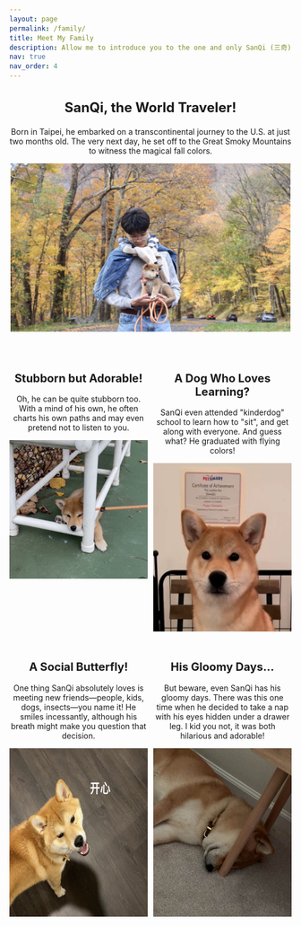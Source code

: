 ```yaml
---
layout: page
permalink: /family/
title: Meet My Family
description: Allow me to introduce you to the one and only SanQi (三奇), my Shiba Inu, yes, the one on Dogecoin! He's been my loyal companion through the challenging times of my Ph.D. study.
nav: true
nav_order: 4
---
```


<div style="text-align: center; margin-bottom: 40px;">
  <h2 style="font-size: 24px;"><strong>SanQi, the World Traveler!</strong></h2>
  <p>Born in Taipei, he embarked on a transcontinental journey to the U.S. at just two months old. The very next day, he set off to the Great Smoky Mountains to witness the magical fall colors. </p>
  <img src="/assets/img/sanqi/fallcolor.jpg" alt="Fall Colors" width="500" height="300">
</div>

<div style="display: flex; justify-content: center; margin-bottom: 20px;">
  <div style="text-align: center; width: 50%; margin-right: 10px;">
    <h2 style="font-size: 20px;"><strong>Stubborn but Adorable!</strong></h2>
    <p>Oh, he can be quite stubborn too. With a mind of his own, he often charts his own paths and may even pretend not to listen to you.</p>
    <img src="/assets/img/sanqi/stubborn.jpg" alt="Stubborn" width="300">
  </div>
  <div style="text-align: center; width: 50%;">
    <h2 style="font-size: 20px;"><strong>A Dog Who Loves Learning?</strong></h2>
    <p>SanQi even attended "kinderdog" school to learn how to "sit", and get along with everyone. And guess what? He graduated with flying colors!</p>
    <img src="/assets/img/sanqi/graduation.jpg" alt="Graduation" width="300" height="300">
   </div>
</div>

<div style="display: flex; justify-content: center; margin-bottom: 20px;">
   <div style="text-align: center; width: 50%; margin-right: 10px;">
    <h2 style="font-size: 20px;"><strong>A Social Butterfly!</strong></h2>
    <p>One thing SanQi absolutely loves is meeting new friends—people, kids, dogs, insects—you name it! He smiles incessantly, although his breath might make you question that decision.</p>
    <img src="/assets/img/sanqi/smile.jpg" alt="Infectious Smile" width="300" height="300">
  </div>
  <div style="text-align: center; width: 50%;">
    <h2 style="font-size: 20px;"><strong>His Gloomy Days...</strong></h2>
    <p>But beware, even SanQi has his gloomy days. There was this one time when he decided to take a nap with his eyes hidden under a drawer leg. I kid you not, it was both hilarious and adorable!</p>
    <img src="/assets/img/sanqi/sleep.jpeg" alt="Funny Nap" width="300" height="300">
  </div>
</div>
